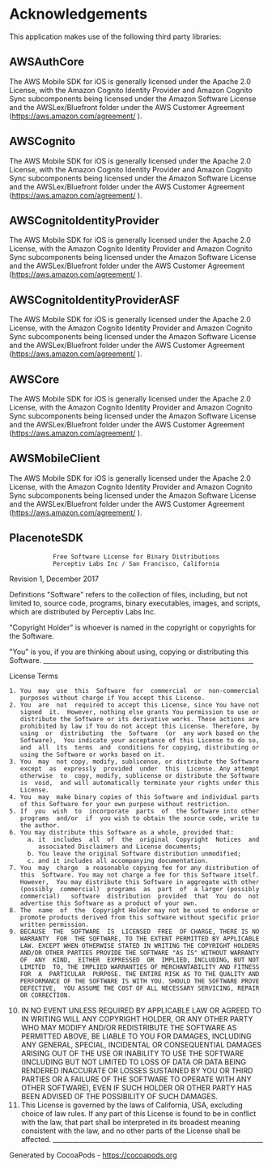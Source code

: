 # Acknowledgements
This application makes use of the following third party libraries:

## AWSAuthCore

The AWS Mobile SDK for iOS is generally licensed under the Apache 2.0 License, with the Amazon Cognito Identity Provider and Amazon Cognito Sync subcomponents being licensed under the Amazon Software License and the AWSLex/Bluefront folder under the AWS Customer Agreement (https://aws.amazon.com/agreement/ ). 


## AWSCognito

The AWS Mobile SDK for iOS is generally licensed under the Apache 2.0 License, with the Amazon Cognito Identity Provider and Amazon Cognito Sync subcomponents being licensed under the Amazon Software License and the AWSLex/Bluefront folder under the AWS Customer Agreement (https://aws.amazon.com/agreement/ ). 


## AWSCognitoIdentityProvider

The AWS Mobile SDK for iOS is generally licensed under the Apache 2.0 License, with the Amazon Cognito Identity Provider and Amazon Cognito Sync subcomponents being licensed under the Amazon Software License and the AWSLex/Bluefront folder under the AWS Customer Agreement (https://aws.amazon.com/agreement/ ). 


## AWSCognitoIdentityProviderASF

The AWS Mobile SDK for iOS is generally licensed under the Apache 2.0 License, with the Amazon Cognito Identity Provider and Amazon Cognito Sync subcomponents being licensed under the Amazon Software License and the AWSLex/Bluefront folder under the AWS Customer Agreement (https://aws.amazon.com/agreement/ ). 


## AWSCore

The AWS Mobile SDK for iOS is generally licensed under the Apache 2.0 License, with the Amazon Cognito Identity Provider and Amazon Cognito Sync subcomponents being licensed under the Amazon Software License and the AWSLex/Bluefront folder under the AWS Customer Agreement (https://aws.amazon.com/agreement/ ). 


## AWSMobileClient

The AWS Mobile SDK for iOS is generally licensed under the Apache 2.0 License, with the Amazon Cognito Identity Provider and Amazon Cognito Sync subcomponents being licensed under the Amazon Software License and the AWSLex/Bluefront folder under the AWS Customer Agreement (https://aws.amazon.com/agreement/ ). 


## PlacenoteSDK

                Free Software License for Binary Distributions
                Perceptiv Labs Inc / San Francisco, California

   Revision 1, December 2017

   Definitions
   "Software"  refers  to  the  collection  of  files, including, but not
   limited  to,  source  code,  programs, binary executables, images, and
   scripts, which are distributed by Perceptiv Labs Inc. 

   "Copyright  Holder" is whoever is named in the copyright or copyrights
   for the Software.

   "You" is you, if you are thinking about using, copying or distributing
   this Software.
     _________________________________________________________________

License Terms

    1. You  may  use  this  Software  for  commercial  or  non-commercial
       purposes without charge if You accept this License.
    2. You  are  not  required to accept this License, since You have not
       signed  it.  However, nothing else grants You permission to use or
       distribute the Software or its derivative works. These actions are
       prohibited by law if You do not accept this License. Therefore, by
       using  or  distributing  the  Software  (or  any work based on the
       Software),  You indicate your acceptance of this License to do so,
       and  all  its  terms  and  conditions for copying, distributing or
       using the Software or works based on it.
    3. You  may  not copy, modify, sublicense, or distribute the Software
       except  as  expressly  provided  under  this  License. Any attempt
       otherwise  to  copy, modify, sublicense or distribute the Software
       is  void,  and will automatically terminate your rights under this
       License.
    4. You  may  make binary copies of this Software and individual parts
       of this Software for your own purpose without restriction.
    5. If  you  wish  to  incorporate  parts  of  the Software into other
       programs  and/or  if  you wish to obtain the source code, write to
       the author.
    6. You may distribute this Software as a whole, provided that:
         a. it  includes  all  of  the  original  Copyright  Notices  and
            associated Disclaimers and License documents;
         b. You leave the original Software distribution unmodified;
         c. and it includes all accompanying documentation.
    7. You  may  charge  a reasonable copying fee for any distribution of
       this  Software. You may not charge a fee for this Software itself.
       However,  You may distribute this Software in aggregate with other
       (possibly  commercial)  programs  as  part  of  a larger (possibly
       commercial)   software  distribution  provided  that  You  do  not
       advertise this Software as a product of your own.
    8. The  name  of  the  Copyright Holder may not be used to endorse or
       promote products derived from this software without specific prior
       written permission.
    9. BECAUSE  THE  SOFTWARE  IS  LICENSED  FREE  OF CHARGE, THERE IS NO
       WARRANTY  FOR  THE SOFTWARE, TO THE EXTENT PERMITTED BY APPLICABLE
       LAW. EXCEPT WHEN OTHERWISE STATED IN WRITING THE COPYRIGHT HOLDERS
       AND/OR OTHER PARTIES PROVIDE THE SOFTWARE "AS IS" WITHOUT WARRANTY
       OF  ANY  KIND,  EITHER  EXPRESSED  OR  IMPLIED, INCLUDING, BUT NOT
       LIMITED  TO, THE IMPLIED WARRANTIES OF MERCHANTABILITY AND FITNESS
       FOR  A  PARTICULAR  PURPOSE. THE ENTIRE RISK AS TO THE QUALITY AND
       PERFORMANCE OF THE SOFTWARE IS WITH YOU. SHOULD THE SOFTWARE PROVE
       DEFECTIVE,  YOU ASSUME THE COST OF ALL NECESSARY SERVICING, REPAIR
       OR CORRECTION.
   10. IN  NO  EVENT  UNLESS  REQUIRED  BY APPLICABLE LAW OR AGREED TO IN
       WRITING  WILL  ANY  COPYRIGHT  HOLDER,  OR ANY OTHER PARTY WHO MAY
       MODIFY  AND/OR  REDISTRIBUTE  THE  SOFTWARE AS PERMITTED ABOVE, BE
       LIABLE  TO  YOU  FOR  DAMAGES,  INCLUDING  ANY  GENERAL,  SPECIAL,
       INCIDENTAL  OR  CONSEQUENTIAL  DAMAGES  ARISING  OUT OF THE USE OR
       INABILITY  TO  USE THE SOFTWARE (INCLUDING BUT NOT LIMITED TO LOSS
       OF  DATA  OR DATA BEING RENDERED INACCURATE OR LOSSES SUSTAINED BY
       YOU  OR THIRD PARTIES OR A FAILURE OF THE SOFTWARE TO OPERATE WITH
       ANY  OTHER  SOFTWARE), EVEN IF SUCH HOLDER OR OTHER PARTY HAS BEEN
       ADVISED OF THE POSSIBILITY OF SUCH DAMAGES.
   11. This  License  is  governed  by the laws of California, USA,
       excluding  choice  of  law  rules.  If any part of this License is
       found  to  be  in  conflict  with  the  law,  that  part  shall be
       interpreted  in  its broadest meaning consistent with the law, and
       no other parts of the License shall be affected.
     _________________________________________________________________

Generated by CocoaPods - https://cocoapods.org
